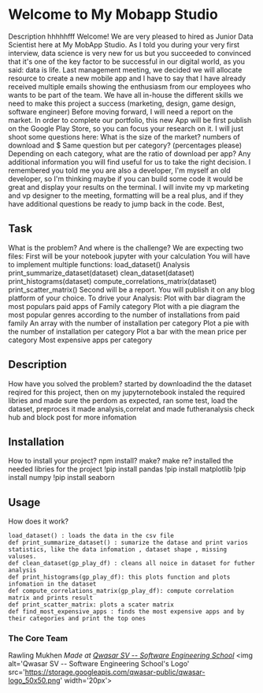 # Welcome to My Mobapp Studio
Description  hhhhhfff
Welcome!
We are very pleased to hired as Junior Data Scientist here at My MobApp Studio. As I told you during your very first interview, data science is very new for us but you succeeded to convinced that it's one of the key factor to be successful in our digital world, as you said: data is life.
Last management meeting, we decided we will allocate resource to create a new mobile app and I have to say that I have already received multiple emails showing the enthusiasm from our employees who wants to be part of the team.
We have all in-house the different skills we need to make this project a success (marketing, design, game design, software engineer)
Before moving forward, I will need a report on the market. In order to complete our portfolio, this new App will be first publish on the Google Play Store, so you can focus your research on it.
I will just shoot some questions here:
What is the size of the market? numbers of download and $
Same question but per category? (percentages please)
Depending on each category, what are the ratio of download per app?
Any additional information you will find useful for us to take the right decision.
I remembered you told me you are also a developer, I'm myself an old developer, so I'm thinking maybe if you can build some code it would be great and display your results on the terminal.
I will invite my vp marketing and vp designer to the meeting, formatting will be a real plus, and if they have additional questions be ready to jump back in the code.
Best,  
## Task
What is the problem? And where is the challenge?
We are expecting two files:
First will be your notebook jupyter with your calculation You will have to implement multiple functions:
load_dataset()
Analysis
print_summarize_dataset(dataset)
clean_dataset(dataset)
print_histograms(dataset)
compute_correlations_matrix(dataset)
print_scatter_matrix()
Second will be a report. You will publish it on any blog platform of your choice.
To drive your Analysis:
Plot with bar diagram the most populars paid apps of Family category
Plot with a pie diagram the most popular genres according to the number of installations from paid family
An array with the number of installation per category
Plot a pie with the number of installation per category
Plot a bar with the mean price per category
Most expensive apps per category
## Description
How have you solved the problem?
started by downloadind the the dataset reqired for this project, then on my jupyternotebook
instaled the required libries and made sure the perdom as expected, ran some test, load the dataset, preproces it made analysis,correlat and made futheranalysis 
check hub and block post for more infomation
## Installation
How to install your project? npm install? make? make re?
installed the needed libries for the project 
!pip install pandas
!pip install matplotlib
!pip install numpy
!pip install seaborn 
## Usage
How does it work?
```
load_dataset() : loads the data in the csv file
def print_summarize_dataset() : sumarize the datase and print varios statistics, like the data infomation , dataset shape , missing valuses.
def clean_dataset(gp_play_df) : cleans all noice in dataset for futher analysis
def print_histograms(gp_play_df): this plots function and plots infomation in the dataset
def compute_correlations_matrix(gp_play_df): compute correlation matrix and prints result
def print_scatter_matrix: plots a scater matrix
def find_most_expensive_apps : finds the most expensive apps and by their categories and print the top ones

```

### The Core Team
Rawling Mukhen
<span><i>Made at <a href='https://qwasar.io'>Qwasar SV -- Software Engineering School</a></i></span>
<span><img alt='Qwasar SV -- Software Engineering School's Logo' src='https://storage.googleapis.com/qwasar-public/qwasar-logo_50x50.png' width='20px'></span>
